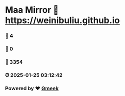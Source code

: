 # Maa Mirror :link: https://weinibuliu.github.io 
### :page_facing_up: [4](https://weinibuliu.github.io/tag.html) 
### :speech_balloon: 0 
### :hibiscus: 3354 
### :alarm_clock: 2025-01-25 03:12:42 
### Powered by :heart: [Gmeek](https://github.com/Meekdai/Gmeek)
